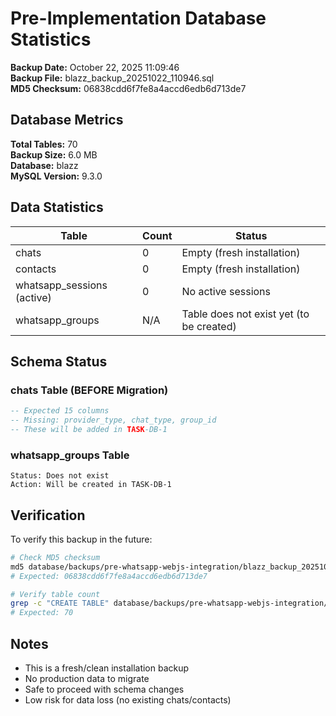 # Pre-Implementation Database Statistics

**Backup Date:** October 22, 2025 11:09:46  
**Backup File:** blazz_backup_20251022_110946.sql  
**MD5 Checksum:** 06838cdd6f7fe8a4accd6edb6d713de7

## Database Metrics

**Total Tables:** 70  
**Backup Size:** 6.0 MB  
**Database:** blazz  
**MySQL Version:** 9.3.0

## Data Statistics

| Table | Count | Status |
|-------|-------|--------|
| chats | 0 | Empty (fresh installation) |
| contacts | 0 | Empty (fresh installation) |
| whatsapp_sessions (active) | 0 | No active sessions |
| whatsapp_groups | N/A | Table does not exist yet (to be created) |

## Schema Status

### chats Table (BEFORE Migration)
```sql
-- Expected 15 columns
-- Missing: provider_type, chat_type, group_id
-- These will be added in TASK-DB-1
```

### whatsapp_groups Table
```
Status: Does not exist
Action: Will be created in TASK-DB-1
```

## Verification

To verify this backup in the future:
```bash
# Check MD5 checksum
md5 database/backups/pre-whatsapp-webjs-integration/blazz_backup_20251022_110946.sql
# Expected: 06838cdd6f7fe8a4accd6edb6d713de7

# Verify table count
grep -c "CREATE TABLE" database/backups/pre-whatsapp-webjs-integration/blazz_backup_20251022_110946.sql
# Expected: 70
```

## Notes

- This is a fresh/clean installation backup
- No production data to migrate
- Safe to proceed with schema changes
- Low risk for data loss (no existing chats/contacts)
